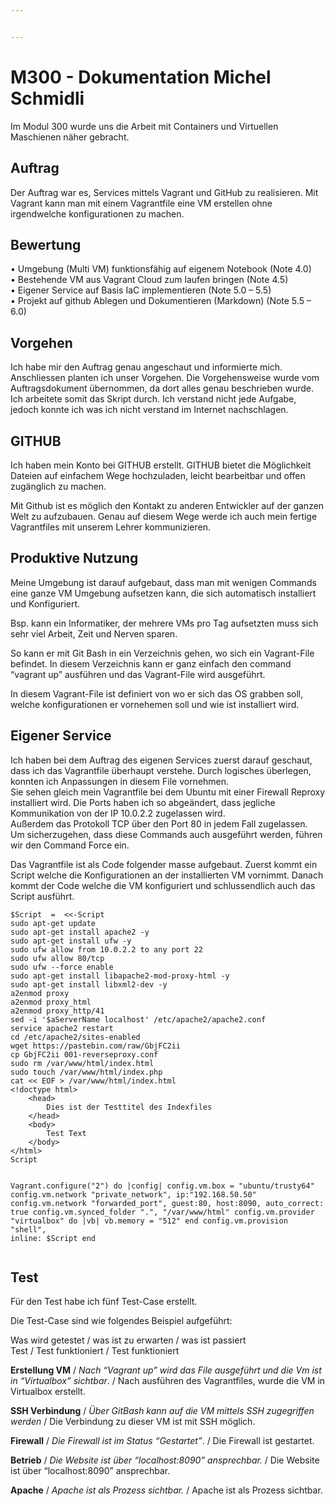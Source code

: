 ```yaml
---


---
```


<h1 id="m300---dokumentation-michel-schmidli">M300 - Dokumentation Michel Schmidli</h1>
<p>Im Modul 300 wurde uns die Arbeit mit Containers und Virtuellen Maschienen näher gebracht.</p>
<h2 id="auftrag">Auftrag</h2>
<p>Der Auftrag war es, Services mittels Vagrant und GitHub zu realisieren. Mit Vagrant kann man mit einem Vagrantfile eine VM erstellen ohne irgendwelche konfigurationen zu machen.</p>
<h2 id="bewertung">Bewertung</h2>
<p>• Umgebung (Multi VM) funktionsfähig auf eigenem Notebook (Note 4.0)<br>
• Bestehende VM aus Vagrant Cloud zum laufen bringen (Note 4.5)<br>
• Eigener Service auf Basis IaC implementieren (Note 5.0 – 5.5)<br>
• Projekt auf github Ablegen und Dokumentieren (Markdown) (Note 5.5 – 6.0)</p>
<h2 id="vorgehen">Vorgehen</h2>
<p>Ich habe mir den Auftrag genau angeschaut und informierte mich. Anschliessen planten ich unser Vorgehen. Die Vorgehensweise wurde vom Auftragsdokument übernommen, da dort alles genau beschrieben wurde. Ich arbeitete somit das Skript durch. Ich verstand nicht jede Aufgabe, jedoch konnte ich was ich nicht verstand im Internet nachschlagen.</p>
<h2 id="github">GITHUB</h2>
<p>Ich haben mein Konto bei GITHUB erstellt. GITHUB bietet die Möglichkeit Dateien auf einfachem Wege hochzuladen, leicht bearbeitbar und offen zugänglich zu machen.</p>
<p>Mit Github ist es möglich den Kontakt zu anderen Entwickler auf der ganzen Welt zu aufzubauen. Genau auf diesem Wege werde ich auch mein fertige Vagrantfiles mit unserem Lehrer kommunizieren.</p>
<h2 id="produktive-nutzung">Produktive Nutzung</h2>
<p>Meine Umgebung ist darauf aufgebaut, dass man mit wenigen Commands eine ganze VM Umgebung aufsetzen kann, die sich automatisch installiert und Konfiguriert.</p>
<p>Bsp. kann ein Informatiker, der mehrere VMs pro Tag aufsetzten muss sich sehr viel Arbeit, Zeit und Nerven sparen.</p>
<p>So kann er mit Git Bash in ein Verzeichnis gehen, wo sich ein Vagrant-File befindet. In diesem Verzeichnis kann er ganz einfach den command “vagrant up” ausführen und das Vagrant-File wird ausgeführt.</p>
<p>In diesem Vagrant-File ist definiert von wo er sich das OS grabben soll, welche konfigurationen er vornehemen soll und wie ist installiert wird.</p>
<h2 id="eigener-service">Eigener Service</h2>
<p>Ich haben bei dem Auftrag des eigenen Services zuerst darauf geschaut, dass ich das Vagrantfile überhaupt verstehe. Durch logisches überlegen, konnten ich Anpassungen in diesem File vornehmen.<br>
Sie sehen gleich mein Vagrantfile bei dem Ubuntu mit einer Firewall Reproxy installiert wird. Die Ports haben ich so abgeändert, dass jegliche Kommunikation von der IP 10.0.2.2 zugelassen wird.<br>
Außerdem das Protokoll TCP über den Port 80 in jedem Fall zugelassen.<br>
Um sicherzugehen, dass diese Commands auch ausgeführt werden, führen wir den Command Force ein.</p>
<p>Das Vagrantfile ist als Code folgender masse aufgebaut. Zuerst kommt ein Script welche die Konfigurationen an der installierten VM vornimmt. Danach kommt der Code welche die VM konfiguriert und schlussendlich auch das Script ausführt.</p>
<pre><code>$Script  =  &lt;&lt;-Script
sudo apt-get update
sudo apt-get install apache2 -y
sudo apt-get install ufw -y
sudo ufw allow from 10.0.2.2 to any port 22
sudo ufw allow 80/tcp
sudo ufw --force enable
sudo apt-get install libapache2-mod-proxy-html -y
sudo apt-get install libxml2-dev -y
a2enmod proxy
a2enmod proxy_html
a2enmod proxy_http/41
sed -i '$aServerName localhost' /etc/apache2/apache2.conf
service apache2 restart
cd /etc/apache2/sites-enabled
wget https://pastebin.com/raw/GbjFC2ii
cp GbjFC2ii 001-reverseproxy.conf
sudo rm /var/www/html/index.html
sudo touch /var/www/html/index.php
cat &lt;&lt; EOF &gt; /var/www/html/index.html
&lt;!doctype html&gt;
	&lt;head&gt;
		Dies ist der Testtitel des Indexfiles
	&lt;/head&gt;
	&lt;body&gt;
		Test Text
	&lt;/body&gt;
&lt;/html&gt;
Script

Vagrant.configure("2") do |config|
config.vm.box =  "ubuntu/trusty64"
config.vm.network "private_network", ip:"192.168.50.50"
	config.vm.network "forwarded_port", guest:80, host:8090, auto_correct: true
config.vm.synced_folder ".", "/var/www/html"
config.vm.provider "virtualbox"  do |vb|
vb.memory =  "512"
	end
config.vm.provision "shell", inline: $Script
end
</code></pre>
<h2 id="test">Test</h2>
<p>Für den Test habe ich fünf Test-Case erstellt.</p>
<p>Die Test-Case sind wie folgendes Beispiel aufgeführt:</p>
<p>Was wird getestet / was ist zu erwarten / was ist passiert<br>
Test / Test funktioniert / Test funktioniert</p>
<p><strong>Erstellung VM</strong> / <em>Nach “Vagrant up” wird das File ausgeführt und die Vm ist in “Virtualbox” sichtbar</em>. / Nach ausführen des Vagrantfiles, wurde die VM in Virtualbox erstellt.<br>
<img src="https://perrone.myqnapcloud.com:450/share.cgi/V_Schmidli.PNG?ssid=02YbC2K&amp;fid=02YbC2K&amp;path=%2F&amp;filename=V_Schmidli.PNG&amp;openfolder=normal&amp;ep=" alt=""></p>
<p><strong>SSH Verbindung</strong> / <em>Über GitBash kann auf die VM mittels SSH zugegriffen werden</em> / Die Verbindung zu dieser VM ist mit SSH möglich.<br>
<img src="https://perrone.myqnapcloud.com:450/share.cgi/SSH_Schmidli.PNG?ssid=02YbC2K&amp;fid=02YbC2K&amp;path=%2F&amp;filename=SSH_Schmidli.PNG&amp;openfolder=normal&amp;ep=" alt=""></p>
<p><strong>Firewall</strong> / <em>Die Firewall ist im Status “Gestartet”</em>. / Die Firewall ist gestartet.<br>
<img src="https://perrone.myqnapcloud.com:450/share.cgi/Firewall_Schmidli.PNG?ssid=02YbC2K&amp;fid=02YbC2K&amp;path=%2F&amp;filename=Firewall_Schmidli.PNG&amp;openfolder=normal&amp;ep=" alt=""></p>
<p><strong>Betrieb</strong> / <em>Die Website ist über “localhost:8090” ansprechbar.</em> / Die Website ist über “localhost:8090” ansprechbar.<br>
<img src="https://perrone.myqnapcloud.com:450/share.cgi/Index_Schmidli.PNG?ssid=02YbC2K&amp;fid=02YbC2K&amp;path=%2F&amp;filename=Index_Schmidli.PNG&amp;openfolder=normal&amp;ep=" alt=""></p>
<p><strong>Apache</strong> / <em>Apache ist als Prozess sichtbar.</em> / Apache ist als Prozess sichtbar.<br>
<img src="https://perrone.myqnapcloud.com:450/share.cgi/Unbenann.PNG?ssid=02YbC2K&amp;fid=02YbC2K&amp;path=%2F&amp;filename=Unbenann.PNG&amp;openfolder=normal&amp;ep=" alt=""></p>


